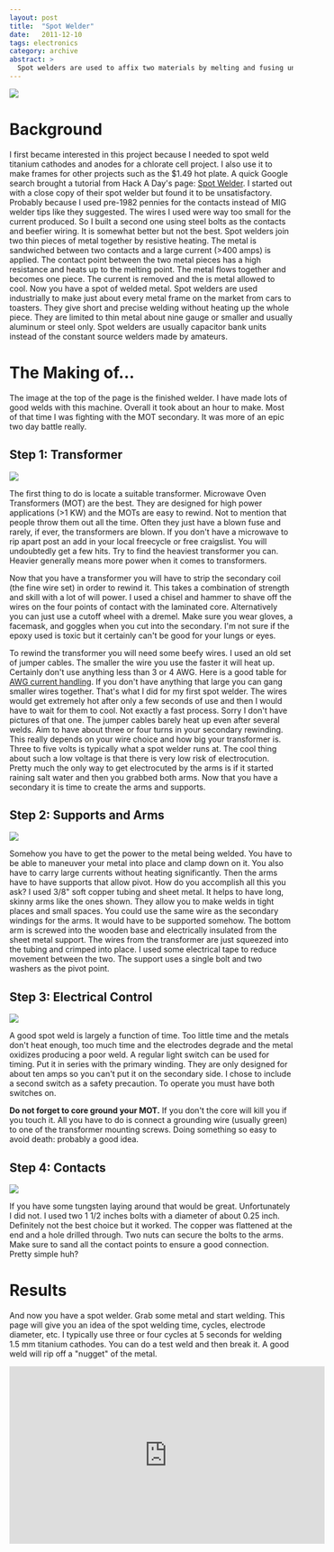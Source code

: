 ```yaml
---
layout: post
title:  "Spot Welder"
date:   2011-12-10
tags: electronics
category: archive
abstract: >
  Spot welders are used to affix two materials by melting and fusing under pressure without the addition of filler material. A simple spot welder can be constructed at home using a microwave over transformer.
---
```


![](assets/img/full.JPG)

# Background

I first became interested in this project because I needed to spot weld titanium cathodes and anodes for a chlorate cell project. I also use it to make frames for other projects such as the $1.49 hot plate. A quick Google search brought a tutorial from Hack A Day's page: [Spot Welder][]. I started out with a close copy of their spot welder but found it to be unsatisfactory. Probably because I used pre-1982 pennies for the contacts instead of MIG welder tips like they suggested. The wires I used were way too small for the current produced. So I built a second one using steel bolts as the contacts and beefier wiring. It is somewhat better but not the best.
Spot welders join two thin pieces of metal together by resistive heating. The metal is sandwiched between two contacts and a large current (>400 amps) is applied. The contact point between the two metal pieces has a high resistance and heats up to the melting point. The metal flows together and becomes one piece. The current is removed and the is metal allowed to cool. Now you have a spot of welded metal. Spot welders are used industrially to make just about every metal frame on the market from cars to toasters. They give short and precise welding without heating up the whole piece. They are limited to thin metal about nine gauge or smaller and usually aluminum or steel only. Spot welders are usually capacitor bank units instead of the constant source welders made by amateurs.

# The Making of...

The image at the top of the page is the finished welder. I have made lots of good welds with this machine. Overall it took about an hour to make. Most of that time I was fighting with the MOT secondary. It was more of an epic two day battle really.

## Step 1: Transformer

![](assets/img/transformer.JPG)

The first thing to do is locate a suitable transformer. Microwave Oven Transformers (MOT) are the best. They are designed for high power applications (>1 KW) and the MOTs are easy to rewind. Not to mention that people throw them out all the time. Often they just have a blown fuse and rarely, if ever, the transformers are blown. If you don't have a microwave to rip apart post an add in your local freecycle or free craigslist. You will undoubtedly get a few hits. Try to find the heaviest transformer you can. Heavier generally means more power when it comes to transformers.

Now that you have a transformer you will have to strip the secondary coil (the fine wire set) in order to rewind it. This takes a combination of strength and skill with a lot of will power. I used a chisel and hammer to shave off the wires on the four points of contact with the laminated core. Alternatively you can just use a cutoff wheel with a dremel. Make sure you wear gloves, a facemask, and goggles when you cut into the secondary. I'm not sure if the epoxy used is toxic but it certainly can't be good for your lungs or eyes.

To rewind the transformer you will need some beefy wires. I used an old set of jumper cables. The smaller the wire you use the faster it will heat up. Certainly don't use anything less than 3 or 4 AWG. Here is a good table for [AWG current handling][]. If you don't have anything that large you can gang smaller wires together. That's what I did for my first spot welder. The wires would get extremely hot after only a few seconds of use and then I would have to wait for them to cool. Not exactly a fast process. Sorry I don't have pictures of that one. The jumper cables barely heat up even after several welds. Aim to have about three or four turns in your secondary rewinding. This really depends on your wire choice and how big your transformer is. Three to five volts is typically what a spot welder runs at. The cool thing about such a low voltage is that there is very low risk of electrocution. Pretty much the only way to get electrocuted by the arms is if it started raining salt water and then you grabbed both arms. Now that you have a secondary it is time to create the arms and supports.

## Step 2: Supports and Arms

![](assets/img/supports.JPG)

Somehow you have to get the power to the metal being welded. You have to be able to maneuver your metal into place and clamp down on it. You also have to carry large currents without heating significantly. Then the arms have to have supports that allow pivot. How do you accomplish all this you ask? I used 3/8" soft copper tubing and sheet metal. It helps to have long, skinny arms like the ones shown. They allow you to make welds in tight places and small spaces. You could use the same wire as the secondary windings for the arms. It would have to be supported somehow. The bottom arm is screwed into the wooden base and electrically insulated from the sheet metal support. The wires from the transformer are just squeezed into the tubing and crimped into place. I used some electrical tape to reduce movement between the two. The support uses a single bolt and two washers as the pivot point.

## Step 3: Electrical Control

![](assets/img/switches.JPG)

A good spot weld is largely a function of time. Too little time and the metals don't heat enough, too much time and the electrodes degrade and the metal oxidizes producing a poor weld. A regular light switch can be used for timing. Put it in series with the primary winding. They are only designed for about ten amps so you can't put it on the secondary side. I chose to include a second switch as a safety precaution. To operate you must have both switches on.

**Do not forget to core ground your MOT.** If you don't the core will kill you if you touch it. All you have to do is connect a grounding wire (usually green) to one of the transformer mounting screws. Doing something so easy to avoid death: probably a good idea.

## Step 4: Contacts

![](assets/img/contacts.JPG)

If you have some tungsten laying around that would be great. Unfortunately I did not. I used two 1 1/2 inches bolts with a diameter of about 0.25 inch. Definitely not the best choice but it worked. The copper was flattened at the end and a hole drilled through. Two nuts can secure the bolts to the arms. Make sure to sand all the contact points to ensure a good connection. Pretty simple huh?

# Results

And now you have a spot welder. Grab some metal and start welding. This page will give you an idea of the spot welding time, cycles, electrode diameter, etc. I typically use three or four cycles at 5 seconds for welding 1.5 mm titanium cathodes. You can do a test weld and then break it. A good weld will rip off a "nugget" of the metal.

<div><iframe width="560" height="315" src="https://www.youtube.com/embed/hr-SQwcQj7E?rel=0" frameborder="0" allowfullscreen></iframe></div>

<!--urls-->
[AWG current handling]: https://www.powerstream.com/Wire_Size.htm
[This]: https://www.robot-welding.com/Welding_parameters.htm
[Spot Welder]: https://hackaday.com/2009/06/23/how-to-build-your-own-spot-welder/
